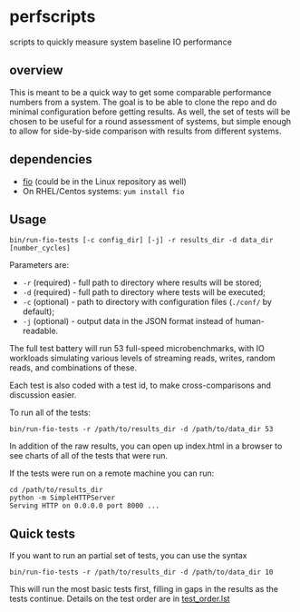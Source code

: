perfscripts
===========

scripts to quickly measure system baseline IO performance

overview
--------

This is meant to be a quick way to get some comparable performance numbers from a
system. The goal is to be able to clone the repo and do minimal configuration before
getting results. As well, the set of tests will be chosen to be useful for a round
assessment of systems, but simple enough to allow for side-by-side comparison with results
from different systems.

dependencies
------------

- [fio](https://github.com/axboe/fio) (could be in the Linux repository as well)
- On RHEL/Centos systems: `yum install fio`

Usage
----

    bin/run-fio-tests [-c config_dir] [-j] -r results_dir -d data_dir [number_cycles]

Parameters are:

- `-r` (required) - full path to directory where results will be stored;
- `-d` (required) - full path to directory where tests will be executed;
- `-c` (optional) - path to directory with configuration files (`./conf/` by default);
- `-j` (optional) - output data in the JSON format instead of human-readable.

The full test battery will run 53 full-speed microbenchmarks, with IO workloads simulating
various levels of streaming reads, writes, random reads, and combinations of these.

Each test is also coded with a test id, to make cross-comparisons and discussion easier.

To run all of the tests: 
	
	bin/run-fio-tests -r /path/to/results_dir -d /path/to/data_dir 53

In addition of the raw results, you can open up index.html in a browser to see charts of all of the tests that were run. 

If the tests were run on a remote machine you can run:
	
	cd /path/to/results_dir
	python -m SimpleHTTPServer
	Serving HTTP on 0.0.0.0 port 8000 ...
	

Quick tests
-----------

If you want to run an partial set of tests, you can use the syntax

    bin/run-fio-tests -r /path/to/results_dir -d /path/to/data_dir 10



This will run the most basic tests first, filling in gaps in the results as the tests continue.
Details on the test order are in [test_order.lst](conf/test_order.lst)


